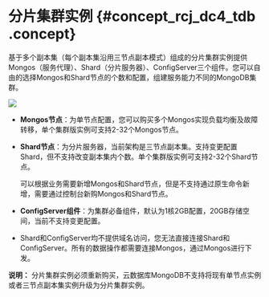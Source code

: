 # 分片集群实例 {#concept_rcj_dc4_tdb .concept}

基于多个副本集（每个副本集沿用三节点副本模式）组成的分片集群实例提供Mongos（服务代理）、Shard（分片服务器）、ConfigServer三个组件。您可以自由的选择Mongos和Shard节点的个数和配置，组建服务能力不同的MongoDB集群。

 ![](http://static-aliyun-doc.oss-cn-hangzhou.aliyuncs.com/assets/img/6646/1550126062917_zh-CN.png) 

-   **Mongos节点**：为单节点配置，您可以购买多个Mongos实现负载均衡及故障转移，单个集群版实例可支持2-32个Mongos节点。
-   **Shard节点**：为分片服务器，当前架构是三节点副本集。支持变更配置Shard，但不支持改变副本集内个数。单个集群版实例可支持2-32个Shard节点。

    可以根据业务需要新增Mongos和Shard节点，但是不支持通过原生命令新增，需要通过控制台新购Mongos和Shard节点。

-   **ConfigServer组件**：为集群必备组件，默认为1核2GB配置，20GB存储空间，当前不支持变更配置。
-   Shard和ConfigServer均不提供域名访问，您无法直接连接Shard和ConfigServer。所有的数据操作都需要连接Mongos，通过Mongos进行下发。

**说明：** 分片集群实例必须重新购买，云数据库MongoDB不支持将现有单节点实例或者三节点副本集实例升级为分片集群实例。

